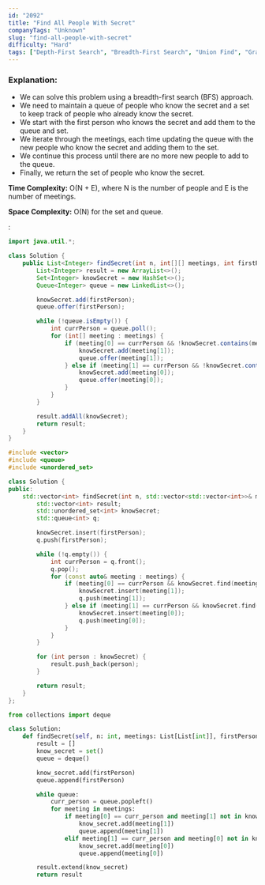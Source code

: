 ```yaml
---
id: "2092"
title: "Find All People With Secret"
companyTags: "Unknown"
slug: "find-all-people-with-secret"
difficulty: "Hard"
tags: ["Depth-First Search", "Breadth-First Search", "Union Find", "Graph", "Sorting"]
---
```


### Explanation:
- We can solve this problem using a breadth-first search (BFS) approach.
- We need to maintain a queue of people who know the secret and a set to keep track of people who already know the secret.
- We start with the first person who knows the secret and add them to the queue and set.
- We iterate through the meetings, each time updating the queue with the new people who know the secret and adding them to the set.
- We continue this process until there are no more new people to add to the queue.
- Finally, we return the set of people who know the secret.

**Time Complexity:** O(N + E), where N is the number of people and E is the number of meetings.

**Space Complexity:** O(N) for the set and queue.

:

```java
import java.util.*;

class Solution {
    public List<Integer> findSecret(int n, int[][] meetings, int firstPerson) {
        List<Integer> result = new ArrayList<>();
        Set<Integer> knowSecret = new HashSet<>();
        Queue<Integer> queue = new LinkedList<>();

        knowSecret.add(firstPerson);
        queue.offer(firstPerson);

        while (!queue.isEmpty()) {
            int currPerson = queue.poll();
            for (int[] meeting : meetings) {
                if (meeting[0] == currPerson && !knowSecret.contains(meeting[1])) {
                    knowSecret.add(meeting[1]);
                    queue.offer(meeting[1]);
                } else if (meeting[1] == currPerson && !knowSecret.contains(meeting[0])) {
                    knowSecret.add(meeting[0]);
                    queue.offer(meeting[0]);
                }
            }
        }

        result.addAll(knowSecret);
        return result;
    }
}
```

```cpp
#include <vector>
#include <queue>
#include <unordered_set>

class Solution {
public:
    std::vector<int> findSecret(int n, std::vector<std::vector<int>>& meetings, int firstPerson) {
        std::vector<int> result;
        std::unordered_set<int> knowSecret;
        std::queue<int> q;

        knowSecret.insert(firstPerson);
        q.push(firstPerson);

        while (!q.empty()) {
            int currPerson = q.front();
            q.pop();
            for (const auto& meeting : meetings) {
                if (meeting[0] == currPerson && knowSecret.find(meeting[1]) == knowSecret.end()) {
                    knowSecret.insert(meeting[1]);
                    q.push(meeting[1]);
                } else if (meeting[1] == currPerson && knowSecret.find(meeting[0]) == knowSecret.end()) {
                    knowSecret.insert(meeting[0]);
                    q.push(meeting[0]);
                }
            }
        }

        for (int person : knowSecret) {
            result.push_back(person);
        }

        return result;
    }
};
```

```python
from collections import deque

class Solution:
    def findSecret(self, n: int, meetings: List[List[int]], firstPerson: int) -> List[int]:
        result = []
        know_secret = set()
        queue = deque()

        know_secret.add(firstPerson)
        queue.append(firstPerson)

        while queue:
            curr_person = queue.popleft()
            for meeting in meetings:
                if meeting[0] == curr_person and meeting[1] not in know_secret:
                    know_secret.add(meeting[1])
                    queue.append(meeting[1])
                elif meeting[1] == curr_person and meeting[0] not in know_secret:
                    know_secret.add(meeting[0])
                    queue.append(meeting[0])

        result.extend(know_secret)
        return result
```